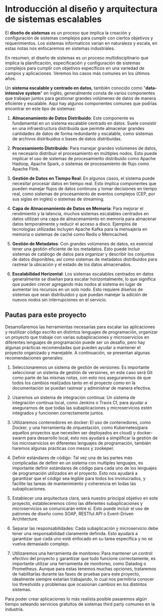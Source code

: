 # Introducción al diseño y arquitectura de sistemas escalables

El **diseño de sistemas** es un proceso que implica la creación y configuración de sistemas complejos para cumplir con ciertos objetivos y requerimientos. Los sistemas informaticos varian en naturaleza y escala, en estas notas nos enfocaremos en sistemas industriales.

En resumen, el diseño de sistemas es un proceso multidisciplinario que implica la planificación, especificación y configuración de sistemas complejos para cumplir con objetivos específicos en una variedad de campos y aplicaciones. Veremos los casos más comunes en los últimos años.


Un **sistema escalable y centrado en datos**, también conocido como "**data-intensive system**" en inglés, generalmente consta de varios componentes que trabajan juntos para gestionar grandes volúmenes de datos de manera eficiente y escalable. Aquí hay algunos componentes comunes que podrías encontrar en este tipo de sistemas:

1. **Almacenamiento de Datos Distribuido**: Este componente es fundamental en un sistema escalable centrado en datos. Suele consistir en una infraestructura distribuida que permite almacenar grandes cantidades de datos de forma redundante y escalable, como sistemas de archivos distribuidos o bases de datos distribuidas.

2. **Procesamiento Distribuido**: Para manejar grandes volúmenes de datos, es necesario distribuir el procesamiento en múltiples nodos. Esto puede implicar el uso de sistemas de procesamiento distribuido como Apache Hadoop, Apache Spark, o sistemas de procesamiento de flujo como Apache Flink.

3. **Gestión de Datos en Tiempo Real**: En algunos casos, el sistema puede necesitar procesar datos en tiempo real. Esto implica componentes que pueden manejar flujos de datos continuos y tomar decisiones en tiempo real, como sistemas de procesamiento de eventos complejos (CEP, por sus siglas en inglés) o sistemas de streaming.

4. **Capa de Almacenamiento de Datos en Memoria**: Para mejorar el rendimiento y la latencia, muchos sistemas escalables centrados en datos utilizan una capa de almacenamiento en memoria para almacenar datos temporalmente y reducir el acceso a disco. Ejemplos de tecnologías utilizadas incluyen Apache Kafka para la mensajería en memoria o sistemas de caché como Redis o Memcached.

5. **Gestión de Metadatos**: Con grandes volúmenes de datos, es esencial tener una gestión eficiente de los metadatos. Esto puede incluir sistemas de catálogo de datos para organizar y describir los conjuntos de datos disponibles, así como sistemas de metadatos distribuidos para rastrear la ubicación y el estado de los datos almacenados.

6. **Escalabilidad Horizontal**: Los sistemas escalables centrados en datos generalmente se diseñan para escalar horizontalmente, lo que significa que pueden crecer agregando más nodos al sistema en lugar de aumentar los recursos en un solo nodo. Esto requiere diseños de sistemas que sean distribuidos y que puedan manejar la adición de nuevos nodos sin interrupciones en el servicio.


## Pautas para este proyecto

Desarrollaremos las herramientas necesarias para escalar las aplicaciones y reutilizar código escrito en distintos lenguajes de programación, organizar un proyecto que trabaje con varias subaplicaciones y microservicios en diferentes lenguajes de programación puede ser un desafío, pero hay algunas prácticas recomendadas que pueden ayudar a mantener el proyecto organizado y manejable. A continuación, se presentan algunas recomendaciones generales:

1. Seleccionaremos un sistema de gestión de versiones: Es importante seleccionar un sistema de gestión de versiones, en este caso será Git como parte de las mismas notas, con esto nos aseguraremos de que todos los cambios realizados tanto en el proyecto como en la documentación se puedan rastrear y administrar de manera efectiva.

2. Usaremos un sistema de integración continua: Un sistema de integración continua local, como Jenkins o Travis CI, para ayudar a asegurarnos de que todas las subaplicaciones y microservicios estén integrados y funcionen correctamente juntos.

3. Utilizaremos contenedores en docker: El uso de contenedores, como Docker, y una herramienta de orquestación, como Kubernetes(para aquellos proyectos que necesiten ser deployados en cloud) y docker-swarm para desarrollo local, esto nos ayudará a simplificar la gestión de los microservicios en diferentes lenguajes de programación, también haremos algunas prácticas con mesos y zookeper.

4. Definir estándares de código: Tal vez una de las partes más complicadas de definir en un sistema con multiples lenguajes, es importante definir estándares de código para cada uno de los lenguajes de programación utilizados en el proyecto. Esto nos ayudará a garantizar que el código sea legible para todos los involucrados, y facilite las tareas de mantenimiento y coherencia en todas las subaplicaciones.

5. Establecer una arquitectura clara, será nuestro principal objetivo en este proyecto, estableceremos cómo las diferentes subaplicaciones y microservicios se comunicarán entre sí. Esto puede incluir el uso de patrones de diseño como SOAP, RESTful API o Event-Driven Architecture.

6. Separar las responsabilidades: Cada subaplicación y microservicio debe tener una responsabilidad claramente definida. Esto ayudará a garantizar que cada uno esté enfocado en su tarea específica y no se vuelva demasiado complejo.

7. Utilizaremos una herramienta de monitoreo: Para mantener un control efectivo del proyecto y garantizar que todo funcione correctamente, es importante utilizar una herramienta de monitoreo, como Datadog o Prometheus. Aunque para estas tenemos muchas opciones, trataremos de habilitarlas durante las fases de pruebas para este proyecto, idealmente siempre estarian trabajando, lo cual nos permitiria conocer los thresholds y problemas que ocasionan cambios en los distintos sistemas.




Para poder crear aplicaciones lo más realista posible pasaremos algún tiempo seteando servicios gratuitos de sistemas third party comunes en la industria.